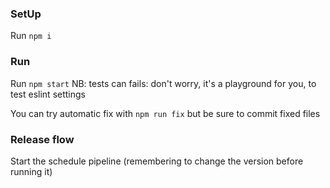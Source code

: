 
### SetUp
Run `npm i`

### Run
Run `npm start`
NB: tests can fails: don't worry, it's a playground for you, to test eslint settings

You can try automatic fix with `npm run fix` but be sure to commit fixed files

### Release flow 
Start the schedule pipeline (remembering to change the version before running it) 

